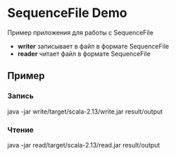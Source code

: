 # SequenceFile Demo

Пример приложения для работы с SequenceFile

* **writer** записывает в файл в формате SequenceFile
* **reader** читает файл в формате SequenceFile

## Пример
### Запись 
java -jar write/target/scala-2.13/write.jar result/output
### Чтение
java -jar read/target/scala-2.13/read.jar result/output